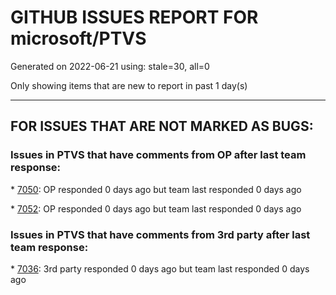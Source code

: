 
# GITHUB ISSUES REPORT FOR microsoft/PTVS


Generated on 2022-06-21 using: stale=30, all=0


Only showing items that are new to report in past 1 day(s)


---

## FOR ISSUES THAT ARE NOT MARKED AS BUGS:


### Issues in PTVS that have comments from OP after last team response:


\* [7050](https://github.com/microsoft/PTVS/issues/7050 "An error was reported in the output window when creating the env."): OP responded 0 days ago but team last responded 0 days ago

\* [7052](https://github.com/microsoft/PTVS/issues/7052 "&quot;Python was not found; run without arguments to install from the Microsoft Store...&quot; appeared in Python project."): OP responded 0 days ago but team last responded 0 days ago

### Issues in PTVS that have comments from 3rd party after last team response:


\* [7036](https://github.com/microsoft/PTVS/issues/7036 "Visual Studio 2022 freezes during python debugging session"): 3rd party responded 0 days ago but team last responded 0 days ago
